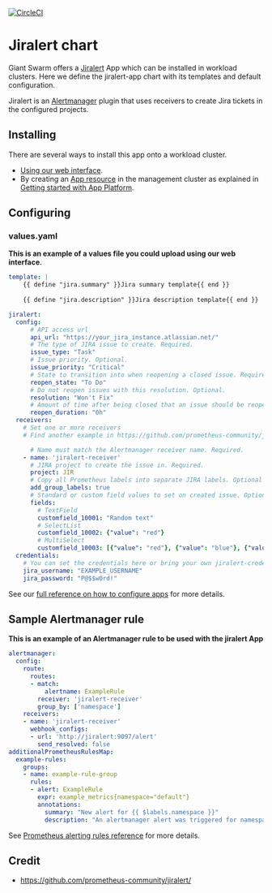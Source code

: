 [![CircleCI](https://circleci.com/gh/giantswarm/jiralert-app.svg?style=shield)](https://circleci.com/gh/giantswarm/jiralert-app)

# Jiralert chart

Giant Swarm offers a [Jiralert](https://github.com/prometheus-community/jiralert/) App which can be installed in workload clusters.
Here we define the jiralert-app chart with its templates and default configuration.

Jiralert is an [Alertmanager](https://prometheus.io/docs/alerting/latest/alertmanager/) plugin that uses receivers to create Jira tickets in the configured projects.

## Installing

There are several ways to install this app onto a workload cluster.

- [Using our web interface](https://docs.giantswarm.io/ui-api/web/app-platform/#installing-an-app).
- By creating an [App resource](https://docs.giantswarm.io/ui-api/management-api/crd/apps.application.giantswarm.io/) in the management cluster as explained in [Getting started with App Platform](https://docs.giantswarm.io/app-platform/getting-started/).

## Configuring

### values.yaml

**This is an example of a values file you could upload using our web interface.**

```yaml
template: |
    {{ define "jira.summary" }}Jira summary template{{ end }}
    
    {{ define "jira.description" }}Jira description template{{ end }}

jiralert:
  config:
      # API access url
      api_url: "https://your_jira_instance.atlassian.net/"
      # The type of JIRA issue to create. Required.
      issue_type: "Task"
      # Issue priority. Optional.
      issue_priority: "Critical"
      # State to transition into when reopening a closed issue. Required.
      reopen_state: "To Do"
      # Do not reopen issues with this resolution. Optional.
      resolution: "Won't Fix"
      # Amount of time after being closed that an issue should be reopened, after which, a new issue is created. Optional (default: always reopen)
      reopen_duration: "0h"
  receivers: 
    # Set one or more receivers
    # Find another example in https://github.com/prometheus-community/jiralert/blob/master/examples/jiralert.yml

      # Name must match the Alertmanager receiver name. Required.
    - name: 'jiralert-receiver'
      # JIRA project to create the issue in. Required.
      project: JIR
      # Copy all Prometheus labels into separate JIRA labels. Optional (default: false).
      add_group_labels: true
      # Standard or custom field values to set on created issue. Optional.
      fields:
        # TextField
        customfield_10001: "Random text"
        # SelectList
        customfield_10002: {"value": "red"}
        # MultiSelect
        customfield_10003: [{"value": "red"}, {"value": "blue"}, {"value": "green"}]
  credentials:
    # You can set the credentials here or bring your own jiralert-credentials secret
    jira_username: "EXAMPLE_USERNAME"
    jira_password: "P@$$w0rd!"
```

See our [full reference on how to configure apps](https://docs.giantswarm.io/app-platform/app-configuration/) for more details.

## Sample Alertmanager rule

**This is an example of an Alertmanager rule to be used with the jiralert App**

```yaml
alertmanager:
  config:
    route:
      routes:
      - match:
          alertname: ExampleRule
        receiver: 'jiralert-receiver'
        group_by: ['namespace']
    receivers:
    - name: 'jiralert-receiver'
      webhook_configs:
      - url: 'http://jiralert:9097/alert'
        send_resolved: false
additionalPrometheusRulesMap: 
  example-rules:
    groups:
    - name: example-rule-group
      rules:
      - alert: ExampleRule 
        expr: example_metrics{namespace="default"}
        annotations:
          summary: "New alert for {{ $labels.namespace }}"
          description: "An alertmanager alert was triggered for namespace: {{ $labels.namespace }}"
```

See [Prometheus alerting rules reference](https://prometheus.io/docs/prometheus/latest/configuration/alerting_rules/) for more details.

## Credit

- https://github.com/prometheus-community/jiralert/
